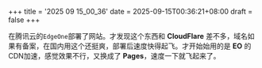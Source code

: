 +++
title = '2025 09 15_00_36'
date = 2025-09-15T00:36:21+08:00
draft = false
+++

在腾讯云的```EdgeOne```部署了网站。才发现这个东西和 **CloudFlare** 差不多，域名如果有备案，在国内用这个还挺爽，部署后速度快得起飞。才开始始用的是 **EO** 的CDN加速，感觉效果不行，又换成了 **Pages**，速度一下就飞起来了。